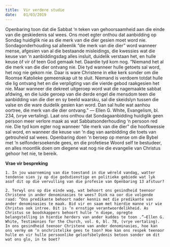 ```yaml
---
title:  Vir verdere studie
date:   01/03/2019
---
```


Openbaring toon dat die Sabbat ‘n teken van gehoorsaamheid aan die einde van die geskiedenis sal wees. Ons moet egter onthou dat aanbidding op Sondag huidiglik nie as die merk van die dier gesien moet word nie. Sondagonderhouding sal alleenlik “die merk van die dier” word wanneer mense, afgesien van al die bestaande misleidings, die kwessies wat die keuse van ‘n aanbiddingsdag alles insluit, duidelik verstaan het, en hulle keuse òf vir òf teen God gemaak het. Daardie tyd kom nog. “Niemand het al die merk van die dier ontvang nie. Die tyd wanneer hulle getoets sal word, het nog nie gekom nie. Daar is ware Christene in elke kerk sonder om die Roomse Katolieke gemeenskap uit te sluit. Niemand is verdoem totdat hulle die lig ontvang het en die verpligting van die vierde gebod raakgesien het nie. Maar wanneer die dekreet uitgeroep word wat die nagemaakte sabbat afdwing, en die luide geroep van die derde engel die mensdom teen die aanbidding van die dier en sy beeld waarsku, sal die skeidslyn tussen die valse en die ware duidelik gesien kan word. Dan sal hulle wat aanhou oortree, die merk van die dier ontvang.” — Ellen G. White, Evangelism, bl. 234, (vrye vertaling). Laat ons onthou dat Sondagaanbidding huidiglik geen persoon meer verlore maak as wat Sabbatsonderhouding ‘n persoon red nie. Die tyd kom egter nog wanneer “die merk van die dier” die hoofkwessie sal word, en wanneer die keuse van ‘n dag van aanbidding die toets van getrouheid sal wees. Openbaring doen ‘n beroep op mense om die Bybel met ‘n selfondersoekende gees, en die profetiese Woord self te bestudeer, en alles moontlik doen om diegene wat nog nie die evangelie van Christus gehoor het nie, te bereik. 

**Vrae vir bespreking** 

`1. In jou waarneming van die toestand in die wêreld vandag, watter tendense sien jy op die godsdienstige en politieke gebiede wat lyk asof dit op die vervulling van die profesie van Openbaring 13 afstuur?` 

`2. Terwyl ons op die einde wag, wat behoort ons gesindheid teenoor Christene in ander denominasies te wees? Dink na oor die volgende raad: “Ons predikante behoort nader kennis met die predikante van ander denominasies te maak. Bid vir en saam met hierdie manne vir wie Christus ook intree. Dit is ‘n ernstige verantwoordelikheid. As Christus se boodskappers behoort hulle ‘n diepe, opregte belangstelling in hierdie herders van ander kuddes te toon .”—Ellen G. White, Testimonies for the Church, vol. 6, bl. 78, (vrye vertaling). In ons gesindheid teenoor Christene van ander denominasies, hoe kan ons vermy om ‘n onchristelike gees te toon? Hoe kan ons respek teenoor hulle en vir hulle persoonlike geloofsbelydenis betoon sonder om dit wat ons glo, in te boet?`
